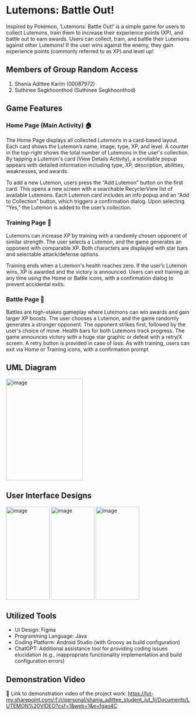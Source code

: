 # Lutemons: Battle Out!
Inspired by Pokémon, ‘Lutemons: Battle Out!’ is a simple game for users to collect Lutemons, train them to increase their experience points (XP), and battle out to earn awards. Users can collect, train, and battle their Lutemons against other Lutemons! If the user wins against the enemy, they gain experience points (commonly referred to as XP) and level up!


## Members of Group Random Access
1. Shania Adittee Karim (00087972)
2. Suthinee Segkhoonthod (Suthinee Segkhoonthod)


## Game Features
### Home Page (Main Activity) 🏠
The Home Page displays all collected Lutemons in a card-based layout. Each card shows the Lutemon’s name, image, type, XP, and level. A counter in the top-right shows the total number of Lutemons in the user's collection. By tapping a Lutemon's card (View Details Activity), a scrollable popup appears with detailed information including type, XP, description, abilities, weaknesses, and awards.

To add a new Lutemon, users press the “Add Lutemon” button on the first card. This opens a new screen with a searchable RecyclerView list of available Lutemons. Each Lutemon card includes an info popup and an “Add to Collection” button, which triggers a confirmation dialog. Upon selecting "Yes," the Lutemon is added to the user’s collection.

### Training Page 🦾
Lutemons can increase XP by training with a randomly chosen opponent of similar strength. The user selects a Lutemon, and the game generates an opponent with comparable XP. Both characters are displayed with star bars and selectable attack/defense options.

Training ends when a Lutemon's health reaches zero. If the user’s Lutemon wins, XP is awarded and the victory is announced. Users can exit training at any time using the Home or Battle icons, with a confirmation dialog to prevent accidental exits.

### Battle Page 👾
Battles are high-stakes gameplay where Lutemons can win awards and gain larger XP boosts. The user chooses a Lutemon, and the game randomly generates a stronger opponent.
The opponent strikes first, followed by the user's choice of move. Health bars for both Lutemons track progress. The game announces victory with a huge star graphic or defeat with a retry/X screen. A retry button is provided in case of loss. As with training, users can exit via Home or Training icons, with a confirmation prompt


## UML Diagram 
<img width="210" height="278" alt="image" src="https://github.com/user-attachments/assets/0b7b5628-3b0d-4015-b225-124b8ac18e9f" />


## User Interface Designs
<img width="119" height="254" alt="image" src="https://github.com/user-attachments/assets/ed3161ac-7151-4128-adad-7cdc8c5298b0" />
<img width="119" height="254" alt="image" src="https://github.com/user-attachments/assets/6be4eeb6-67eb-4363-a13c-2904d6cfc01a" />
<img width="119" height="254" alt="image" src="https://github.com/user-attachments/assets/809cec63-e65c-4df6-ae2d-730a052ef697" />


## Utilized Tools
- UI Design: Figma 
- Programming Language: Java 
- Coding Platform: Android Studio (with Groovy as build configuration)
- ChatGPT: Additional assistance tool for providing coding issues elucidation (e.g., inappropriate functionality implementation and build configuration errors)


## Demonstration Video 
🔗 Link to demonstration video of the project work: https://lut-my.sharepoint.com/:f:/r/personal/shania_adittee_student_lut_fi/Documents/LUTEMON%20VIDEO?csf=1&web=1&e=fgao4C
